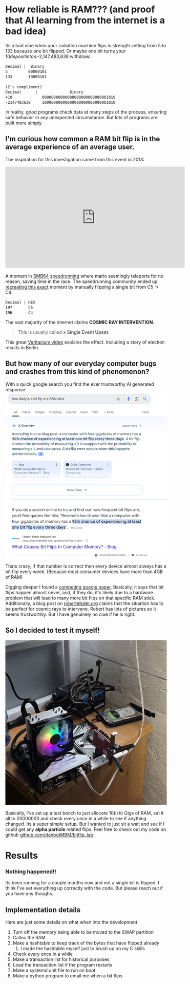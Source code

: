 # How reliable is RAM??? (and proof that AI learning from the internet is a bad idea)

Its a bad vibe when your radiation machine flips is strength setting from 5 to 133 because one bit flipped. Or maybe one bit turns your $10 deposit into a -$2,147,483,638 withdrawl.

```
Decimal |  Binary 
5         00000101      
133       10000101

(2's compliment)
Decimal      |              Binary
+10             00000000000000000000000000001010
-2147483638     10000000000000000000000000001010
```

In reality, good programs check data at many steps of the process, ensuring safe behavior in any unexpected circumstance. But lots of programs are built more simply. 

## __I'm curious how common a RAM bit flip is in the average experience of an average user.__

The inspiration for this investigation came from this event in 2013:

<iframe width="560" height="315" src="https://www.youtube.com/embed/bhBf5crp0i8?si=S_n_JAchit8QArQh&amp;start=8" title="YouTube video player" frameborder="0" allow="accelerometer; autoplay; clipboard-write; encrypted-media; gyroscope; picture-in-picture; web-share" referrerpolicy="strict-origin-when-cross-origin" allowfullscreen></iframe>

A moment in [SMB64]() [speedrunning]() where mario seemingly teleports for no reason, saving time in the race. The speedrunning community ended up [recreating this exact](https://youtu.be/X5cwuYFUUAY) moment by manually flipping a single bit from C5 -> C4.
```
Decimal | HEX
197       C5
196       C4
```

The vast majority of the internet claims **__COSMIC RAY INTERVENTION.__**

> This is usually called a **Single Event Upset**.

This great [Veritasium video](https://youtu.be/AaZ_RSt0KP8?si=ZsEFT5lE5HrtOSyK) explains the effect. Including a story of election results in Berlin.

## But how many of our everyday computer bugs and crashes from this kind of phenomenon?

With a quick google search you find the ever trustworthy AI generated response.
![Google Search for bit flips](image.png)

Thats crazy, if that number is correct then every device almost always has a bit flip every week. (Because most consumer devices have more than 4GB of RAM)

Digging deeper I found a [competing google paper](https://www.cs.toronto.edu/~bianca/papers/sigmetrics09.pdf). Basically, it says that bit flips happen almost never, and, if they do, it's likely due to a hardware problem that will lead to many more bit flips on that specific RAM stick. Additionally, a blog post on [robertelkder.org](https://blog.robertelder.org/causes-of-bit-flips-in-computer-memory/#:~:text=If%20you%20do%20a%20search,bit%20flip%20every%20three%20days%22.) claims that the situation has to be perfect for cosmic rays to intervene. Robert has lots of pictures so it seems trustworthly. But I have genuinely no clue if he is right.

## So I decided to test it myself!

<img src="lab.jpg" alt="drawing" heigth="300px"/>

Basically, I've set up a test bench to just allocate 10(ish) Gigs of RAM, set it all to 00000000 and check every once in a while to see if anything changed. Its a super simple setup. But I wanted to just sit a wait and see if I could get any __alpha particle__ related flips. Feel free to check out my code on github [github.com/danbotMBM/bitflip_lab](https://github.com/danbotMBM/bitflip_lab/blob/master/mem_check.c).

# Results

### **__Nothing happened!!__**

Its been running for a couple months now and not a single bit is flipped. I think I've set everything up correctly with the code. But please reach out if you have any thoughs.

## Implementation details

Here are just some details on what when into the development

1. Turn off the memory being able to be moved to the SWAP partition
2. Calloc the RAM
3. Make a hashtable to keep track of the bytes that have flipped already
   1. I made the hashtable myself just to brush up on my C skills
4. Check every once in a while
5. Make a transaction list for historical purposes
6. Load the transaction list if the program restarts
7. Make a systemd unit file to run on boot
8. Make a python program to email me when a bit flips

